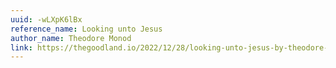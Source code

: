 ```yaml
---
uuid: -wLXpK6lBx
reference_name: Looking unto Jesus
author_name: Theodore Monod
link: https://thegoodland.io/2022/12/28/looking-unto-jesus-by-theodore-monod/
---
```

